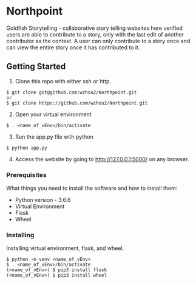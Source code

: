 # Northpoint

Goldfish Storytelling - collaborative story telling websites here verified users are able to contribute to a story, only with the last edit of another contributor as the context. A user can only contribute to a story once and can view the entire story once it has contributed to it.

## Getting Started

1. Clone this repo with either ssh or http.
```
$ git clone git@github.com:wzhou2/Northpoint.git
or 
$ git clone https://github.com/wzhou2/Northpoint.git
```
2. Open your virtual environment
```
$ . <name_of_vEnv>/bin/activate
```
3. Run the app.py file with python
```
$ python app.py
```
4. Access the website by going to http://127.0.0.1:5000/ on any browser.

### Prerequisites

What things you need to install the software and how to install them:
* Python version - 3.6.6
* Virtual Environment 
* Flask
* Wheel

### Installing

Installing virtual environment, flask, and wheel.
```
$ python -m venv <name_of_vEnv>
$ . <name_of_vEnv>/bin/activate
(<name_of_vEnv>) $ pip3 install flask
(<name_of_vEnv>) $ pip3 install wheel
```
